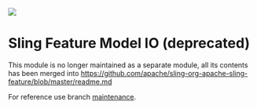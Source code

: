 [<img src="http://sling.apache.org/res/logos/sling.png"/>](http://sling.apache.org)


# Sling Feature Model IO (deprecated)

This module is no longer maintained as a separate module, all its contents has been merged into
https://github.com/apache/sling-org-apache-sling-feature/blob/master/readme.md


For reference use branch [maintenance](https://github.com/apache/sling-org-apache-sling-feature-io/tree/maintenance).
